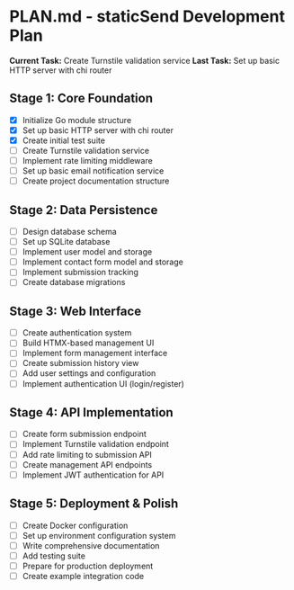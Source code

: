 # PLAN.md - staticSend Development Plan

**Current Task:** Create Turnstile validation service
**Last Task:** Set up basic HTTP server with chi router

## Stage 1: Core Foundation
- [x] Initialize Go module structure
- [x] Set up basic HTTP server with chi router
- [x] Create initial test suite
- [ ] Create Turnstile validation service
- [ ] Implement rate limiting middleware
- [ ] Set up basic email notification service
- [ ] Create project documentation structure

## Stage 2: Data Persistence  
- [ ] Design database schema
- [ ] Set up SQLite database
- [ ] Implement user model and storage
- [ ] Implement contact form model and storage
- [ ] Implement submission tracking
- [ ] Create database migrations

## Stage 3: Web Interface
- [ ] Create authentication system
- [ ] Build HTMX-based management UI
- [ ] Implement form management interface
- [ ] Create submission history view
- [ ] Add user settings and configuration
- [ ] Implement authentication UI (login/register)

## Stage 4: API Implementation
- [ ] Create form submission endpoint
- [ ] Implement Turnstile validation endpoint
- [ ] Add rate limiting to submission API
- [ ] Create management API endpoints
- [ ] Implement JWT authentication for API

## Stage 5: Deployment & Polish
- [ ] Create Docker configuration
- [ ] Set up environment configuration system
- [ ] Write comprehensive documentation
- [ ] Add testing suite
- [ ] Prepare for production deployment
- [ ] Create example integration code